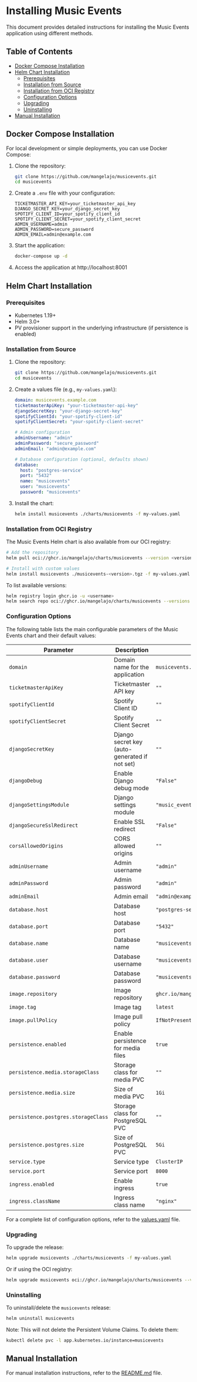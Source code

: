 # Installing Music Events

This document provides detailed instructions for installing the Music Events application using different methods.

## Table of Contents

- [Docker Compose Installation](#docker-compose-installation)
- [Helm Chart Installation](#helm-chart-installation)
  - [Prerequisites](#prerequisites)
  - [Installation from Source](#installation-from-source)
  - [Installation from OCI Registry](#installation-from-oci-registry)
  - [Configuration Options](#configuration-options)
  - [Upgrading](#upgrading)
  - [Uninstalling](#uninstalling)
- [Manual Installation](#manual-installation)

## Docker Compose Installation

For local development or simple deployments, you can use Docker Compose:

1. Clone the repository:
   ```bash
   git clone https://github.com/mangelajo/musicevents.git
   cd musicevents
   ```

2. Create a `.env` file with your configuration:
   ```
   TICKETMASTER_API_KEY=your_ticketmaster_api_key
   DJANGO_SECRET_KEY=your_django_secret_key
   SPOTIFY_CLIENT_ID=your_spotify_client_id
   SPOTIFY_CLIENT_SECRET=your_spotify_client_secret
   ADMIN_USERNAME=admin
   ADMIN_PASSWORD=secure_password
   ADMIN_EMAIL=admin@example.com
   ```

3. Start the application:
   ```bash
   docker-compose up -d
   ```

4. Access the application at http://localhost:8001

## Helm Chart Installation

### Prerequisites

- Kubernetes 1.19+
- Helm 3.0+
- PV provisioner support in the underlying infrastructure (if persistence is enabled)

### Installation from Source

1. Clone the repository:
   ```bash
   git clone https://github.com/mangelajo/musicevents.git
   cd musicevents
   ```

2. Create a values file (e.g., `my-values.yaml`):
   ```yaml
   domain: musicevents.example.com
   ticketmasterApiKey: "your-ticketmaster-api-key"
   djangoSecretKey: "your-django-secret-key"
   spotifyClientId: "your-spotify-client-id"
   spotifyClientSecret: "your-spotify-client-secret"
   
   # Admin configuration
   adminUsername: "admin"
   adminPassword: "secure_password"
   adminEmail: "admin@example.com"
   
   # Database configuration (optional, defaults shown)
   database:
     host: "postgres-service"
     port: "5432"
     name: "musicevents"
     user: "musicevents"
     password: "musicevents"
   ```

3. Install the chart:
   ```bash
   helm install musicevents ./charts/musicevents -f my-values.yaml
   ```

### Installation from OCI Registry

The Music Events Helm chart is also available from our OCI registry:

```bash
# Add the repository
helm pull oci://ghcr.io/mangelajo/charts/musicevents --version <version>

# Install with custom values
helm install musicevents ./musicevents-<version>.tgz -f my-values.yaml
```

To list available versions:

```bash
helm registry login ghcr.io -u <username>
helm search repo oci://ghcr.io/mangelajo/charts/musicevents --versions
```

### Configuration Options

The following table lists the main configurable parameters of the Music Events chart and their default values:

| Parameter | Description | Default |
|-----------|-------------|---------|
| `domain` | Domain name for the application | `musicevents.local` |
| `ticketmasterApiKey` | Ticketmaster API key | `""` |
| `spotifyClientId` | Spotify Client ID | `""` |
| `spotifyClientSecret` | Spotify Client Secret | `""` |
| `djangoSecretKey` | Django secret key (auto-generated if not set) | `""` |
| `djangoDebug` | Enable Django debug mode | `"False"` |
| `djangoSettingsModule` | Django settings module | `"music_events_project.settings.prod"` |
| `djangoSecureSslRedirect` | Enable SSL redirect | `"False"` |
| `corsAllowedOrigins` | CORS allowed origins | `""` |
| `adminUsername` | Admin username | `"admin"` |
| `adminPassword` | Admin password | `"admin"` |
| `adminEmail` | Admin email | `"admin@example.com"` |
| `database.host` | Database host | `"postgres-service"` |
| `database.port` | Database port | `"5432"` |
| `database.name` | Database name | `"musicevents"` |
| `database.user` | Database username | `"musicevents"` |
| `database.password` | Database password | `"musicevents"` |
| `image.repository` | Image repository | `ghcr.io/mangelajo/music-events` |
| `image.tag` | Image tag | `latest` |
| `image.pullPolicy` | Image pull policy | `IfNotPresent` |
| `persistence.enabled` | Enable persistence for media files | `true` |
| `persistence.media.storageClass` | Storage class for media PVC | `""` |
| `persistence.media.size` | Size of media PVC | `1Gi` |
| `persistence.postgres.storageClass` | Storage class for PostgreSQL PVC | `""` |
| `persistence.postgres.size` | Size of PostgreSQL PVC | `5Gi` |
| `service.type` | Service type | `ClusterIP` |
| `service.port` | Service port | `8000` |
| `ingress.enabled` | Enable ingress | `true` |
| `ingress.className` | Ingress class name | `"nginx"` |

For a complete list of configuration options, refer to the [values.yaml](./charts/musicevents/values.yaml) file.

### Upgrading

To upgrade the release:

```bash
helm upgrade musicevents ./charts/musicevents -f my-values.yaml
```

Or if using the OCI registry:

```bash
helm upgrade musicevents oci://ghcr.io/mangelajo/charts/musicevents --version <version> -f my-values.yaml
```

### Uninstalling

To uninstall/delete the `musicevents` release:

```bash
helm uninstall musicevents
```

Note: This will not delete the Persistent Volume Claims. To delete them:

```bash
kubectl delete pvc -l app.kubernetes.io/instance=musicevents
```

## Manual Installation

For manual installation instructions, refer to the [README.md](./README.md) file.